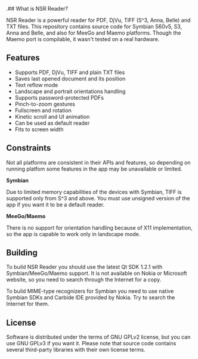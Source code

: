 .## What is NSR Reader?

NSR Reader is a powerful reader for PDF, DjVu, TIFF (S^3, Anna, Belle) and TXT files. This repository contains source
code for Symbian S60v5, S3, Anna and Belle, and also for MeeGo and Maemo platforms. Though the Maemo port is compilable,
it wasn't tested on a real hardware.

## Features
<ul>
<li>Supports PDF, DjVu, TIFF and plain TXT files</li>
<li>Saves last opened document and its position</li>
<li>Text reflow mode</li>
<li>Landscape and portrait orientations handling</li>
<li>Supports password-protected PDFs</li>
<li>Pinch-to-zoom gestures</li>
<li>Fullscreen and rotation</li>
<li>Kinetic scroll and UI animation</li>
<li>Can be used as default reader</li>
<li>Fits to screen width</li>
</ul>

## Constraints
Not all platforms are consistent in their APIs and features, so depending on running platfom some
features in the app may be unavailable or limited.

<b>Symbian</b>

Due to limited memory capabilities of the devices with Symbian, TIFF is supported only from S^3 and above.
You must use unsigned version of the app if you want it to be a default reader.

<b>MeeGo/Maemo</b>

There is no support for orientation handling because of X11 implementation, so the app is capable to
work only in landscape mode.

## Building
To build NSR Reader you should use the latest Qt SDK 1.2.1 with Symbian/MeeGo/Maemo support. It is not available
on Nokia or Microsoft website, so you need to search through the Internet for a copy.

To build MIME-type recognizers for Symbian you need to use native Symbian SDKs and Carbide IDE provided by Nokia.
Try to search the Internet for them.

## License
Software is distributed under the terms of GNU GPLv2 license, but you can use GNU GPLv3 if you want it. Please
note that source code contains several third-party libraries with their own license terms.
